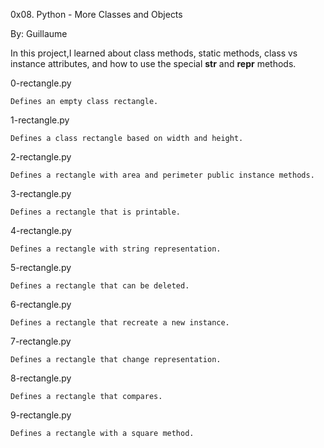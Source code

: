 0x08. Python - More Classes and Objects

By: Guillaume


In this project,I learned about class methods, static methods, class vs instance attributes, and how to use the special __str__ and __repr__ methods.


0-rectangle.py

    Defines an empty class rectangle.


1-rectangle.py

    Defines a class rectangle based on width and height.

2-rectangle.py

    Defines a rectangle with area and perimeter public instance methods.

3-rectangle.py

    Defines a rectangle that is printable.

4-rectangle.py

    Defines a rectangle with string representation.

5-rectangle.py

    Defines a rectangle that can be deleted.

6-rectangle.py

    Defines a rectangle that recreate a new instance.

7-rectangle.py

    Defines a rectangle that change representation.

8-rectangle.py

    Defines a rectangle that compares.

9-rectangle.py

    Defines a rectangle with a square method.
